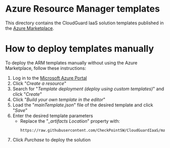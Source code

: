 # Azure Resource Manager templates
This directory contains the CloudGuard IaaS solution templates published in the [Azure Marketplace](https://azuremarketplace.microsoft.com/en-us/marketplace/apps/checkpoint.vsec?tab=Overview).

# How to deploy templates manually
To deploy the ARM templates manually without using the Azure Marketplace, follow these instructions:
1. Log in to the [Microsoft Azure Portal](https://portal.azure.com)
2. Click "*Create a resource*"
3. Search for "*Template deployment (deploy using custom templates)*" and click "*Create*"
4. Click "*Build your own template in the editor*"
5. Load the "*mainTemplate.json*" file of the desired template and click "*Save*"
6. Enter the desired template parameters
   - Replace the "*_artifacts Location*" property with:
      ```
      https://raw.githubusercontent.com/CheckPointSW/CloudGuardIaaS/master/azure/templates/
      ```
7. Click *Purchase* to deploy the solution
